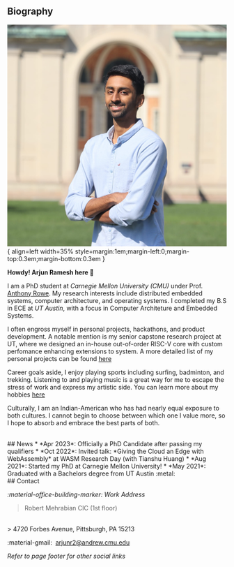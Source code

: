
## Biography
![title](assets/home/Headshot_Portrait.jpg){ align=left width=35% style=margin:1em;margin-left:0;margin-top:0.3em;margin-bottom:0.3em }

**Howdy! Arjun Ramesh here :wave:**

I am a PhD student at *Carnegie Mellon University (CMU)* under Prof. [Anthony Rowe](https://users.ece.cmu.edu/~agr/).
My research interests include distributed embedded systems, computer architecture, 
and operating systems. I completed my B.S in ECE at *UT Austin*, with a focus in Computer 
Architeture and Embedded Systems. 

I often engross myself in personal projects, hackathons, and
product development. A notable mention is my senior capstone research project at UT, where we
designed an in-house out-of-order RISC-V core with custom perfomance
enhancing extensions to system. A more detailed list of my personal projects can be found [here](projects)

Career goals aside, I enjoy playing sports including surfing, badminton, and trekking. Listening
to and playing music is a great way for me to escape the stress of work and express my artistic
side. You can learn more about my hobbies [here](hobbies)

Culturally, I am an Indian-American who has had nearly equal exposure to both cultures. I cannot
begin to choose between which one I value more, so I hope to absorb and embrace the best 
parts of both. 


<br/>
## News
* *Apr 2023*: Officially a PhD Candidate after passing my qualifiers
* *Oct 2022*: Invited talk: *Giving the Cloud an Edge with WebAssembly* at WASM Research Day (with Tianshu Huang)
* *Aug 2021*: Started my PhD at Carnegie Mellon University!
* *May 2021*: Graduated with a Bachelors degree from UT Austin :metal: 

<br/>
## Contact

*:material-office-building-marker: Work Address*
> Robert Mehrabian CIC (1st floor)
<br/>
> 4720 Forbes Avenue, Pittsburgh, PA 15213

:material-gmail:&nbsp; [arjunr2@andrew.cmu.edu](mailto:arjunr2@andrew.cmu.edu)

*Refer to page footer for other social links*

<br/>
